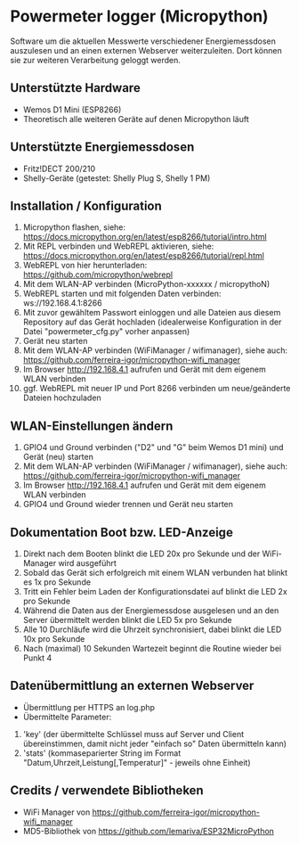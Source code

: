 # Powermeter logger (Micropython)
Software um die aktuellen Messwerte verschiedener Energiemessdosen auszulesen und an einen externen Webserver weiterzuleiten. Dort können sie zur weiteren Verarbeitung geloggt werden.

## Unterstützte Hardware
* Wemos D1 Mini (ESP8266)
* Theoretisch alle weiteren Geräte auf denen Micropython läuft

## Unterstützte Energiemessdosen
* Fritz!DECT 200/210
* Shelly-Geräte (getestet: Shelly Plug S, Shelly 1 PM)

## Installation / Konfiguration
1. Micropython flashen, siehe: https://docs.micropython.org/en/latest/esp8266/tutorial/intro.html
1. Mit REPL verbinden und WebREPL aktivieren, siehe: https://docs.micropython.org/en/latest/esp8266/tutorial/repl.html
1. WebREPL von hier herunterladen: https://github.com/micropython/webrepl
1. Mit dem WLAN-AP verbinden (MicroPython-xxxxxx / micropythoN)
1. WebREPL starten und mit folgenden Daten verbinden: ws://192.168.4.1:8266
1. Mit zuvor gewähltem Passwort einloggen und alle Dateien aus diesem Repository auf das Gerät hochladen (idealerweise Konfiguration in der Datei "powermeter_cfg.py" vorher anpassen)
1. Gerät neu starten
1. Mit dem WLAN-AP verbinden (WiFiManager / wifimanager), siehe auch: https://github.com/ferreira-igor/micropython-wifi_manager
1. Im Browser http://192.168.4.1 aufrufen und Gerät mit dem eigenem WLAN verbinden
1. ggf. WebREPL mit neuer IP und Port 8266 verbinden um neue/geänderte Dateien hochzuladen

## WLAN-Einstellungen ändern
1. GPIO4 und Ground verbinden ("D2" und "G" beim Wemos D1 mini) und Gerät (neu) starten
1. Mit dem WLAN-AP verbinden (WiFiManager / wifimanager), siehe auch: https://github.com/ferreira-igor/micropython-wifi_manager
1. Im Browser http://192.168.4.1 aufrufen und Gerät mit dem eigenem WLAN verbinden
1. GPIO4 und Ground wieder trennen und Gerät neu starten

## Dokumentation Boot bzw. LED-Anzeige
1. Direkt nach dem Booten blinkt die LED 20x pro Sekunde und der WiFi-Manager wird ausgeführt
1. Sobald das Gerät sich erfolgreich mit einem WLAN verbunden hat blinkt es 1x pro Sekunde
1. Tritt ein Fehler beim Laden der Konfigurationsdatei auf blinkt die LED 2x pro Sekunde
1. Während die Daten aus der Energiemessdose ausgelesen und an den Server übermittelt werden blinkt die LED 5x pro Sekunde
1. Alle 10 Durchläufe wird die Uhrzeit synchronisiert, dabei blinkt die LED 10x pro Sekunde
1. Nach (maximal) 10 Sekunden Wartezeit beginnt die Routine wieder bei Punkt 4

## Datenübermittlung an externen Webserver
* Übermittlung per HTTPS an log.php
* Übermittelte Parameter:
1. 'key' (der übermittelte Schlüssel muss auf Server und Client übereinstimmen, damit nicht jeder "einfach so" Daten übermitteln kann)
1. 'stats' (kommaseparierter String im Format "Datum,Uhrzeit,Leistung[,Temperatur]" - jeweils ohne Einheit)

## Credits / verwendete Bibliotheken
* WiFi Manager von https://github.com/ferreira-igor/micropython-wifi_manager
* MD5-Bibliothek von https://github.com/lemariva/ESP32MicroPython
